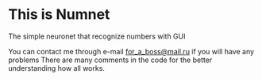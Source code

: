 # This is Numnet
The simple neuronet that recognize numbers with GUI

You can contact me through e-mail for_a_boss@mail.ru if you will have any problems
There are many comments in the code for the better understanding how all works.